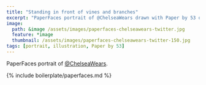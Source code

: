 ```yaml
---
title: "Standing in front of vines and branches"
excerpt: "PaperFaces portrait of @ChelseaWears drawn with Paper by 53 on an iPad."
image: 
  path: &image /assets/images/paperfaces-chelseawears-twitter.jpg 
  feature: *image
  thumbnail: /assets/images/paperfaces-chelseawears-twitter-150.jpg
tags: [portrait, illustration, Paper by 53]
---
```


PaperFaces portrait of [@ChelseaWears](http://twitter.com/ChelseaWears).

{% include boilerplate/paperfaces.md %}
